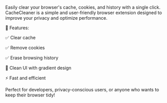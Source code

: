 Easily clear your browser's cache, cookies, and history with a single click. CacheCleaner is a simple and user-friendly browser extension designed to improve your privacy and optimize performance.

🔧 Features:

✅ Clear cache

✅ Remove cookies

✅ Erase browsing history

🌈 Clean UI with gradient design

⚡ Fast and efficient

Perfect for developers, privacy-conscious users, or anyone who wants to keep their browser tidy!
